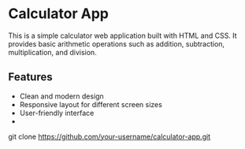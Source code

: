 # Calculator App

This is a simple calculator web application built with HTML and CSS. It provides basic arithmetic operations such as addition, subtraction, multiplication, and division.

## Features

- Clean and modern design
- Responsive layout for different screen sizes
- User-friendly interface
- 
git clone https://github.com/your-username/calculator-app.git

